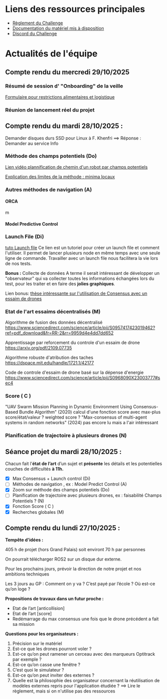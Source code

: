 # Liens des ressources principales

 - [Règlement du Challenge](https://www.agorize.com/fr/challenges/drone-defense-hackathon/agreements?lang=fr)
 - [Documentation du matériel mis à disposition](https://www.agorize.com/fr/challenges/drone-defense-hackathon/pages/materiel?lang=fr)
 - [Discord du Challenge](https://discord.gg/Qwb9c3cZ)

# Actualités de l'équipe
## Compte rendu du mercredi 29/10/2025

### Résumé de session d' "Onboarding" de la veille
[Formulaire pour restrictions alimentaires et logistique](https://cas5-0-urlprotect.trendmicro.com/wis/clicktime/v1/query?url=https://docs.google.com/forms/d/e/1FAIpQLSd2zwAvCWwnV72xIpKt66rNMgGJJnAYXtg2zbn6CrX4VLlAxA/viewform?usp=sharing&ouid=106816409187166232513&umid=1f2e17b0-60fb-439a-a2c8-c74d0f593a5c&rct=1761678757&auth=30c0fd8b430f5bbfd67a3bd83277817e276e0b55-37fa0f3144ecc5d58fdbd04a89eda0a3b845b4b4)

### Réunion de lancement réel du projet

## Compte rendu du mardi 28/10/2025 :

 

Demander disques durs SSD pour Linux à F. Khenfri ==> Réponse : Demander au service Info

### Méthode des champs potentiels (Do)
[Lien vidéo plannification de chemin d'un robot par champs potentiels](https://youtu.be/FT5DQ-SGYL4?t=1675)

[Explication des limites de la méthode : minima locaux](https://medium.com/@rymshasiddiqui/path-planning-using-potential-field-algorithm-a30ad12bdb08)

### Autres méthodes de navigation (A)
#### ORCA
m
#### Model Predictive Control

### Launch File (Di)
[tuto Launch file](https://docs.ros.org/en/foxy/Tutorials/Intermediate/Launch/Creating-Launch-Files.html)
Ce lien est un tutoriel pour créer un launch file et comment l'utiliser. Il permet de lancer plusieurs node en même temps avec une seule ligne de commande.
Travailler avec un launch file nous facilitera la vie lors de nos tests.

**Bonus :** Collecte de données
A terme il serait intéressant de développer un "observateur" qui va collecter toutes les informations échangées lors du test, pour les traiter et en faire des **jolies graphiques**.

Lien bonus: [thèse intéressante sur l'utilisation de Consensus avec un essaim de drones](https://theses.hal.science/tel-02529658/document)

### Etat de l'art essaims décentralisés (M)
Algorithme de fusion des données décentralisé
https://www.sciencedirect.com/science/article/pii/S0957417423019462?ref=pdf_download&fr=RR-2&rr=9959d4e4dd7dd652

Apprentissage par reforcement du controle d'un essaim de drone
https://arxiv.org/pdf/2109.07735

Algorithme robuste d'atribution des taches
https://dspace.mit.edu/handle/1721.1/42177

Code de controle d'essaim de drone basé sur la dépense d'energie 
https://www.sciencedirect.com/science/article/pii/S0968090X23003777#sec4

### Score ( C )
"UAV Swarm Mission Planning in Dynamic Environment Using Consensus-Based Bundle Algorithm" (2020) calcul d'une fonction score avec max-plus
   score/état/valeur ? weighted score ?
   "Max-consensus of multi-agent systems in random networks" (2024) pas encore lu mais a l'air intéressant

### Planification de trajectoire à plusieurs drones (N)




## Séance projet du mardi 28/10/2025 :

Chacun fait l’**état de l’art** d’un sujet et **présente** les détails et les potentielles couches de difficultés **à 11h.**

 - [x] Max Consensus + Launch control (Di)
 - [ ] Méthodes de navigation , ex : Model Predict Control (A)
 - [x] Zoom sur méthode des champs potentiels (Do)
 - [ ] Planification de trajectoire avec plusieurs drones,  ex : faisabilité Champs Potentiels ? (N)
 - [x] Fonction Score ( C )
 - [x] Recherches globales (M)

## Compte rendu du lundi 27/10/2025 :
**Tempête d'idées :**

405 h de projet (hors Grand Palais) soit environt 70 h par personnes

On pourrait télécharger ROS2 sur un disque dur externe.

Pour les prochains jours, prévoir la direction de notre projet et nos ambitions techniques

Les 3 jours au GP : Comment on y va ? C’est payé par l’école ? Où est-ce qu’on loge ?

**Propositions de travaux dans un futur proche :**

 - Etat de l’art [anticollision]
 - Etat de l’art [score]
 - Redémarrage du max consensus une fois que le drone précédent a fait
   sa mission

**Questions pour les organisateurs :**

 1. Précision sur le matériel
 2. Est-ce que les drones pourront voler ?
 3. Est-ce qu’on peut ramener un cerceau avec des marqueurs Optitrack
    par exemple ?
 4. Est-ce qu’on casse une fenêtre ?
 5. C’est quoi le simulateur ?
 6. Est-ce qu’on peut inviter des externes ?
 7. Quelle est la philosophie des organisateur concernant la réutilisation de modèles externes repris pour l'application étudiée ? ==> Lire le règlement, mais si on n'utilise pas des ressources 

<!--stackedit_data:
eyJoaXN0b3J5IjpbLTEzMzM1NTIyODIsMzE1MjQyMzk1LDIwNj
MwMDI3ODQsLTE5MTc4OTM1ODMsLTEzNDg4ODgyNTcsMjEyODc5
MDg3OCw0MDM2NjMxMCwtMTUyMjg1NDA5OCwtMTc5NDY3Mzc4OC
wtOTM2MTE4NjIzLDEyOTg5NDEwODksLTEzNTIzNTQ1MF19
-->